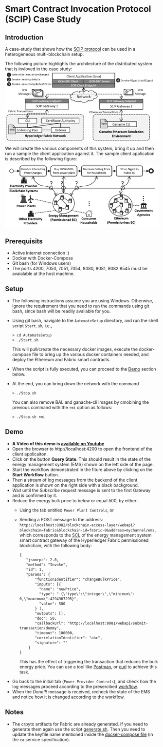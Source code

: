 # Smart Contract Invocation Protocol (SCIP) Case Study

## Introduction

A case-study that shows how the [SCIP protocol](https://github.com/lampajr/scip) can be used in a heterogeneous multi-blockchain setup.

The following picture highlights the architecture of the distributed system that is invloved in the case study:
![Arch.png](Arch.png)

We will create the various components of this system, bring it up and then run a sample the client application against it.
The sample client application is described by the following figure:

![CaseStudy](CaseStudy.png)

## Prerequisits

- Active internet connection :)
- Docker with Docker-Compose
- Git bash (for Windows users)
- The ports 4200, 7050, 7051, 7054, 8080, 8081, 8082 8545 must be avaialable at the host machine.

## Setup

- The following instructions assume you are using Windows. Otherwise, ignore the requirement that you need to run the commands using git bash, since bash will be readily available for you.
- Using git bash, navigate to the `AutomateSetup` directory, and run the shell script `Start.sh`, i.e., 
  ```
  > cd AutomateSetup
  > ./Start.sh
  ```
   This will pull/create the necessary docker images, execute the docker-compose file to bring up the various docker containers needed, and deploy the Ethereum and Fabric smart contracts.
- When the script is fully executed, you can proceed to the [Demo](#demo) section below.
- At the end, you can bring down the network with the command 

  ```
  > ./Stop.sh
  ```

  You can also remove BAL and ganache-cli images by cmobining the previous command with the `rmi` option as follows:
  
  ```
  > ./Stop.sh rmi
  ``` 
 
## Demo

- __A Video of this demo is [available on Youtube](https://youtu.be/oiN_rKdk2EM)__
- Open the browser to http://localhost:4200 to open the frontend of the client applicaiton.
- Click on the button __Query State__. This should result in the state of the energy management system (EMS) shown on the left side of the page.
- Start the workflow demonstrated in the fiture above by clicking on the __Start Workflow__ button.
- Then a stream of log messages from the backend of the client application is shown on the right side with a black background.
- Wait until the _Subscribe_ request message is sent to the first Gateway and is confirmed by it.
- Reduce the energy bulk price to below or equal 500, by either:
   - Using the tab entitled `Power Plant Controls`, or
   - Sending a POST message to the address: `http://localhost:8082/blockchain-access-layer/webapi?blockchain=fabric&blockchain-id=fabric-0&address=mychannel/ems`, which corresponds to the [SCL](https://github.com/ghareeb-falazi/scl) of the energy management system smart contract gateway of the Hyperledger Fabric permissioned blockchain, with the following body:

     ```
     {
        "jsonrpc": 2.0,
        "method": "Invoke",
        "id": 1,
        "params": {
            "functionIdentifier": "changeBulkPrice",
            "inputs": [{
              "name": "newPrice",
              "type": " {\"type\":\"integer\",\"minimum\": 0,\"maximum\":4294967295}",
              "value": 500
            } ],
            "outputs": [],
            "doc": 50,
            "callbackUrl": "http://localhost:8081/webapi/submit-transaction/dummy",
            "timeout": 100000,
            "correlationIdentifier": "abc",
            "signature": ""
         }
     }
     ```
     This has the effect of triggering the transaction that reduces the bulk energy price. You can use a tool like [Postman](https://www.getpostman.com/), or [curl](https://curl.haxx.se/) to achieve this task.
- Go back to the initial tab (`Power Provider Controls`), and check how the log messages proceed according to the presercibed [workflow](https://github.com/ghareeb-falazi/SCIP-CaseStudy/blob/master/ClientApplication/scip-client-application/backend/src/main/java/blockchains/iaas/uni/stuttgart/de/scipcasestudy/clientapplication/backend/restapi/WorkflowController.java).
- When the _Done!!!_ message is received, recheck the state of the EMS and notice how it is changed according to the workflow.

## Notes

- The crpyto artifacts for Fabric are already generated. If you need to generate them again use the script [generate.sh](./AutomateSetup/fabric/_defaults-generation/generate.sh). Then you need to update the keyfile name mentioned inside the [docker-compose file](./AutomateSetup/docker-compose.yml) (in the `ca` service specification).
